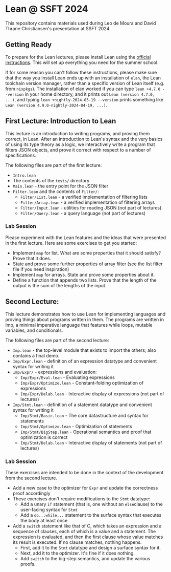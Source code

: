 # Lean @ SSFT 2024

This repository contains materials used during Leo de Moura and David
Thrane Christiansen's presentation at SSFT 2024.

## Getting Ready

To prepare for the Lean lectures, please install Lean using the
[official instructions](https://lean-lang.org/lean4/doc/quickstart.html).
This will set up everything you need for the summer school.

If for some reason you can't follow these instructions, please make
sure that the way you install Lean ends up with an installation of
`elan`, the Lean toolchain version manager, rather than a specific
version of Lean itself (e.g. from `nixpkgs`). The installation of elan
worked if you can type `lean +4.7.0 --version` in your home directory,
and it prints out `Lean (version 4.7.0, ...)`, and typing
`lean +nightly-2024-05-19 --version` prints something like
`Lean (version 4.9.0-nightly-2024-04-19, ...)`.

## First Lecture: Introduction to Lean

This lecture is an introduction to writing programs, and proving them
correct, in Lean. After an introduction to Lean's syntax and the very
basics of using its type theory as a logic, we interactively write a
program that filters JSON objects, and prove it correct with respect
to a number of specifications.

The following files are part of the first lecture:

 * `Intro.lean`
 * The contents of the `tests/` directory
 * `Main.lean` - the entry point for the JSON filter
 * `Filter.lean` and the contents of `Filter/`:
   - `Filter/List.lean` - a verified implementation of filtering lists
   - `Filter/Array.lean` - a verified implementation of filtering arrays
   - `Filter/Input.lean` - utilities for reading JSON (not part of
     lectures)
   - `Filter/Query.lean` - a query language (not part of lectures)

### Lab Session

Please experiment with the Lean features and the ideas that were
presented in the first lecture. Here are some exercises to get you
started:

 * Implement `map` for list. What are some properties that it should
   satisfy? Prove that it does.
 * State and prove some further properties of array filter (see the
   list filter file if you need inspiration)
 * Implement `map` for arrays. State and prove some properties about it.
 * Define a function that appends two lists. Prove that the length of
   the output is the sum of the lengths of the input.

## Second Lecture: 

This lecture demonstrates how to use Lean for implementing languages
and proving things about programs written in them. The programs are
written in Imp, a minimal imperative language that features while
loops, mutable variables, and conditionals.

The following files are part of the second lecture:
 * `Imp.lean` - the top-level module that exists to import the others;
   also contains a final demo.
 * `Imp/Expr.lean` - definition of an expression datatype and
   convenient syntax for writing it
 * `Imp/Expr/` - expressions and evaluation:
   - `Imp/Expr/Eval.lean` - Evaluating expressions
   - `Imp/Expr/Optimize.lean` - Constant-folding optimization of
     expressions
   - `Imp/Expr/Delab.lean` - Interactive display of expressions (not
     part of lectures)
 * `Imp/Stmt.lean` - definition of a statement datatype and convenient
   syntax for writing it
   - `Imp/Stmt/Basic.lean` - The core datastructure and syntax for statements
   - `Imp/Stmt/Optimize.lean` - Optimization of statements
   - `Imp/Stmt/BigStep.lean` - Operational semantics and proof that
     optimization is correct
   - `Imp/Stmt/Delab.lean` - Interactive display of statements (not
     part of lectures)

### Lab Session

These exercises are intended to be done in the context of the
development from the second lecture.

 * Add a new case to the optimizer for `Expr` and update the
   correctness proof accordingly
 * These exercises don't require modifications to the `Stmt` datatype:
   * Add a unary `if` statement (that is, one without an `else`clause)
     to the user-facing syntax for `Stmt`
   * Add a `do...while...` statement to the surface syntax that
     executes the body at least once
 * Add a `switch` statement like that of C, which takes an expression
   and a sequence of clauses, each of which is a value and a
   statement. The expression is evaluated, and then the first clause
   whose value matches its result is executed. If no clause matches,
   nothing happens.
    * First, add it to the `Stmt` datatype and design a surface syntax
      for it.
    * Next, add it to the optimizer. It's fine if it does nothing.
    * Add `switch` to the big-step semantics, and update the various
      proofs.
